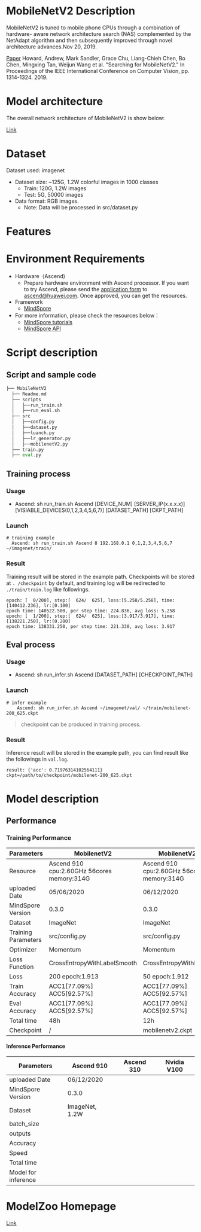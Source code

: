 # MobileNetV2 Description


MobileNetV2 is tuned to mobile phone CPUs through a combination of hardware- aware network architecture search (NAS) complemented by the NetAdapt algorithm and then subsequently improved through novel architecture advances.Nov 20, 2019.

[Paper](https://arxiv.org/pdf/1905.02244) Howard, Andrew, Mark Sandler, Grace Chu, Liang-Chieh Chen, Bo Chen, Mingxing Tan, Weijun Wang et al. "Searching for MobileNetV2." In Proceedings of the IEEE International Conference on Computer Vision, pp. 1314-1324. 2019.

# Model architecture

The overall network architecture of MobileNetV2 is show below:

[Link](https://ai.googleblog.com/2018/04/mobilenetv2-next-generation-of-on.html)

# Dataset

Dataset used: imagenet

- Dataset size: ~125G, 1.2W colorful images in 1000 classes
	- Train: 120G, 1.2W images
	- Test: 5G, 50000 images
- Data format: RGB images.
	- Note: Data will be processed in src/dataset.py 


# Features


# Environment Requirements

- Hardware（Ascend)
  - Prepare hardware environment with Ascend processor. If you want to try Ascend, please send the [application form](https://obs-9be7.obs.cn-east-2.myhuaweicloud.com/file/other/Ascend%20Model%20Zoo%E4%BD%93%E9%AA%8C%E8%B5%84%E6%BA%90%E7%94%B3%E8%AF%B7%E8%A1%A8.docx) to ascend@huawei.com. Once approved, you can get the resources. 
- Framework
  - [MindSpore](http://10.90.67.50/mindspore/archive/20200506/OpenSource/me_vm_x86/)
- For more information, please check the resources below：
  - [MindSpore tutorials](https://www.mindspore.cn/tutorial/zh-CN/master/index.html) 
  - [MindSpore API](https://www.mindspore.cn/api/zh-CN/master/index.html)


# Script description

## Script and sample code

```python
├── MobileNetV2        
  ├── Readme.md                      
  ├── scripts 
  │   ├──run_train.sh                  
  │   ├──run_eval.sh                    
  ├── src                              
  │   ├──config.py                     
  │   ├──dataset.py
  │   ├──luanch.py       
  │   ├──lr_generator.py                                 
  │   ├──mobilenetV2.py
  ├── train.py
  ├── eval.py
```

## Training process

### Usage

- Ascend: sh run_train.sh Ascend [DEVICE_NUM] [SERVER_IP(x.x.x.x)] [VISIABLE_DEVICES(0,1,2,3,4,5,6,7)] [DATASET_PATH] [CKPT_PATH]


### Launch

``` 
# training example
  Ascend: sh run_train.sh Ascend 8 192.168.0.1 0,1,2,3,4,5,6,7 ~/imagenet/train/
```

### Result

Training result will be stored in the example path. Checkpoints will be stored at `. /checkpoint` by default, and training log  will be redirected to `./train/train.log` like followings. 

``` 
epoch: [  0/200], step:[  624/  625], loss:[5.258/5.258], time:[140412.236], lr:[0.100]
epoch time: 140522.500, per step time: 224.836, avg loss: 5.258
epoch: [  1/200], step:[  624/  625], loss:[3.917/3.917], time:[138221.250], lr:[0.200]
epoch time: 138331.250, per step time: 221.330, avg loss: 3.917
```

## Eval process

### Usage

- Ascend: sh run_infer.sh Ascend [DATASET_PATH] [CHECKPOINT_PATH]

### Launch

``` 
# infer example
    Ascend: sh run_infer.sh Ascend ~/imagenet/val/ ~/train/mobilenet-200_625.ckpt
```

> checkpoint can be produced in training process. 

### Result

Inference result will be stored in the example path, you can find result like the followings in `val.log`. 

``` 
result: {'acc': 0.71976314102564111} ckpt=/path/to/checkpoint/mobilenet-200_625.ckpt
```

# Model description

## Performance

### Training Performance

<table>
<thead>
<tr>
<th>Parameters</th>
<th>MobilenetV2</th>
<th>MobilenetV2 Quant</th>
</tr>
</thead>
<tbody>
<tr>
<td>Resource</td>
<td>Ascend 910 <br />
	cpu:2.60GHz 56cores <br />
	memory:314G</td>
<td>Ascend 910 <br />
	cpu:2.60GHz 56cores <br />
	memory:314G</td>
</tr>
<tr>
<td>uploaded Date</td>
<td>05/06/2020</td>
<td>06/12/2020</td>
</tr>
<tr>
<td>MindSpore Version</td>
<td>0.3.0</td>
<td>0.3.0</td>
</tr>
<tr>
<td>Dataset</td>
<td>ImageNet</td>
<td>ImageNet</td>
</tr>
<tr>
<td>Training Parameters</td>
<td>src/config.py</td>
<td>src/config.py</td>
</tr>
<tr>
<td>Optimizer</td>
<td>Momentum</td>
<td>Momentum</td>
</tr>
<tr>
<td>Loss Function</td>
<td>CrossEntropyWithLabelSmooth</td>
<td>CrossEntropyWithLabelSmooth</td>
</tr>
<tr>
<td>Loss</td>
<td>200 epoch:1.913</td>
<td>50 epoch:1.912</td>
</tr>
<tr>
<td>Train Accuracy</td>
<td>ACC1[77.09%] ACC5[92.57%]</td>
<td>ACC1[77.09%] ACC5[92.57%]</td>
</tr>
<tr>
<td>Eval Accuracy</td>
<td>ACC1[77.09%] ACC5[92.57%]</td>
<td>ACC1[77.09%] ACC5[92.57%]</td>
</tr>
<tr>
<td>Total time</td>
<td>48h</td>
<td>12h</td>
</tr>
<tr>
<td>Checkpoint</td>
<td>/</td>
<td>mobilenetv2.ckpt</td>
</tr>
</tbody>
</table>

#### Inference Performance

<table>
<thead>
<tr>
<th>Parameters</th>
<th>Ascend 910</th>
<th>Ascend 310</th>
<th>Nvidia V100</th>
</tr>
</thead>
<tbody>
<tr>
<td>uploaded Date</td>
<td>06/12/2020</td>
<td></td>
<td></td>
</tr>
<tr>
<td>MindSpore Version</td>
<td>0.3.0</td>
<td></td>
<td></td>
</tr>
<tr>
<td>Dataset</td>
<td>ImageNet, 1.2W</td>
<td></td>
<td></td>
</tr>
<tr>
<td>batch_size</td>
<td></td>
<td></td>
<td></td>
</tr>
<tr>
<td>outputs</td>
<td></td>
<td></td>
<td></td>
</tr>
<tr>
<td>Accuracy</td>
<td></td>
<td></td>
<td></td>
</tr>
<tr>
<td>Speed</td>
<td></td>
<td></td>
<td></td>
</tr>
<tr>
<td>Total time</td>
<td></td>
<td></td>
<td></td>
</tr>
<tr>
<td>Model for inference</td>
<td></td>
<td></td>
<td></td>
</tr>
</tbody>
</table>	

# ModelZoo Homepage  
 [Link](https://gitee.com/mindspore/mindspore/tree/master/mindspore/model_zoo)  